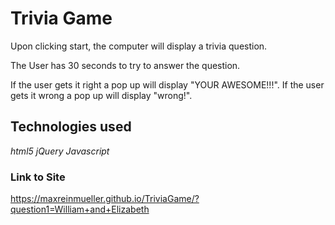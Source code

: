 # Trivia Game

Upon clicking start, the computer will display a trivia question.

The User has 30 seconds to try to answer the question.

If the user gets it right a pop up will display "YOUR AWESOME!!!". If the user gets it wrong a pop up will display "wrong!".

## Technologies used
*html5*
*jQuery*
*Javascript*

### Link to Site
https://maxreinmueller.github.io/TriviaGame/?question1=William+and+Elizabeth
